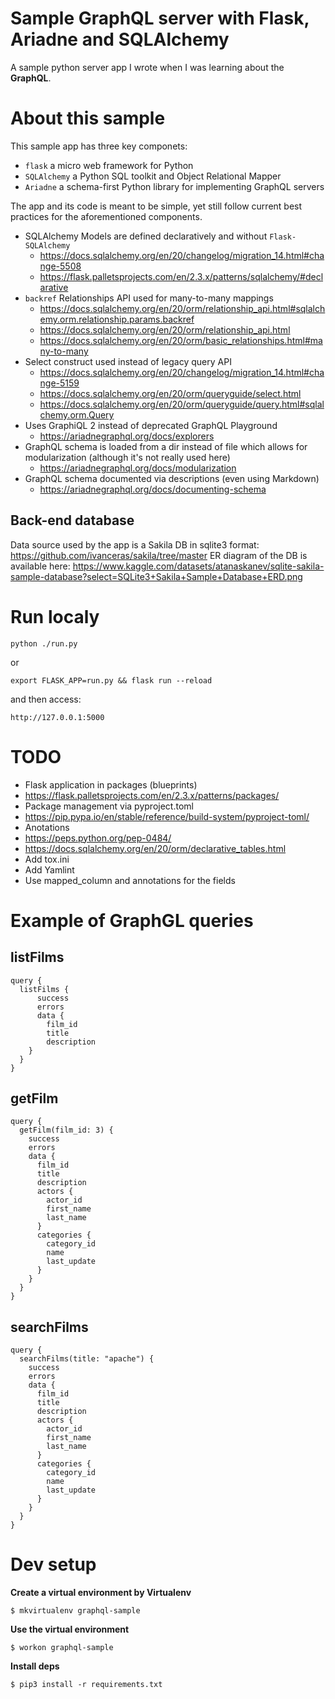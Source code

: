 # Sample GraphQL server with Flask, Ariadne and SQLAlchemy

A sample python server app I wrote when I was learning about the **GraphQL**.


# About this sample

This sample app has three key componets:

* `flask` a micro web framework for Python
* `SQLAlchemy` a Python SQL toolkit and Object Relational Mapper
* `Ariadne` a schema-first Python library for implementing GraphQL servers


The app and its code is meant to be simple, yet still follow current
best practices for the aforementioned components.

* SQLAlchemy Models are defined declaratively and without `Flask-SQLAlchemy`
    * https://docs.sqlalchemy.org/en/20/changelog/migration_14.html#change-5508
    * https://flask.palletsprojects.com/en/2.3.x/patterns/sqlalchemy/#declarative
* `backref` Relationships API used for many-to-many mappings
    * https://docs.sqlalchemy.org/en/20/orm/relationship_api.html#sqlalchemy.orm.relationship.params.backref
    * https://docs.sqlalchemy.org/en/20/orm/relationship_api.html
    * https://docs.sqlalchemy.org/en/20/orm/basic_relationships.html#many-to-many
* Select construct used instead of legacy query API
    * https://docs.sqlalchemy.org/en/20/changelog/migration_14.html#change-5159
    * https://docs.sqlalchemy.org/en/20/orm/queryguide/select.html
    * https://docs.sqlalchemy.org/en/20/orm/queryguide/query.html#sqlalchemy.orm.Query
* Uses GraphiQL 2 instead of deprecated GraphQL Playground
    * https://ariadnegraphql.org/docs/explorers
* GraphQL schema is loaded from a dir instead of file which allows for modularization (although it's not really used here)
    * https://ariadnegraphql.org/docs/modularization
* GraphQL schema documented via descriptions (even using Markdown)
    * https://ariadnegraphql.org/docs/documenting-schema


## Back-end database

Data source used by the app is a Sakila DB in sqlite3 format:
https://github.com/ivanceras/sakila/tree/master
ER diagram of the DB is available here:
https://www.kaggle.com/datasets/atanaskanev/sqlite-sakila-sample-database?select=SQLite3+Sakila+Sample+Database+ERD.png


# Run localy

    python ./run.py

or

    export FLASK_APP=run.py && flask run --reload

and then access:

    http://127.0.0.1:5000


# TODO

* Flask application in packages (blueprints)
 * https://flask.palletsprojects.com/en/2.3.x/patterns/packages/
* Package management via pyproject.toml
 * https://pip.pypa.io/en/stable/reference/build-system/pyproject-toml/
* Anotations
 * https://peps.python.org/pep-0484/
 * https://docs.sqlalchemy.org/en/20/orm/declarative_tables.html
* Add tox.ini
* Add Yamlint
* Use mapped_column and annotations for the fields


# Example of GraphGL queries

## listFilms

    query {
      listFilms {
          success
          errors
          data {
            film_id
            title
            description
        }
      }
    }

## getFilm

    query {
      getFilm(film_id: 3) {
        success
        errors
        data {
          film_id
          title
          description
          actors {
            actor_id
            first_name
            last_name
          }
          categories {
            category_id
            name
            last_update
          }
        }
      }
    }

## searchFilms

    query {
      searchFilms(title: "apache") {
        success
        errors
        data {
          film_id
          title
          description
          actors {
            actor_id
            first_name
            last_name
          }
          categories {
            category_id
            name
            last_update
          }
        }
      }
    }


# Dev setup

**Create a virtual environment by Virtualenv**

    $ mkvirtualenv graphql-sample

**Use the virtual environment**

    $ workon graphql-sample

**Install deps**

    $ pip3 install -r requirements.txt
